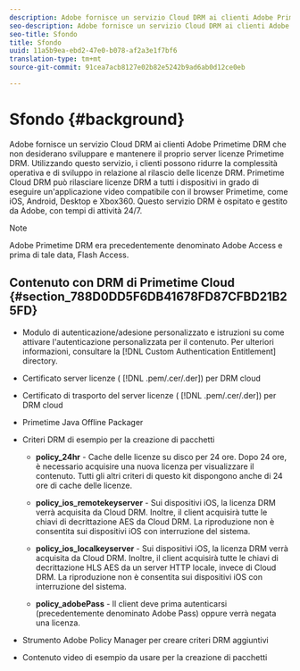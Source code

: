 ```yaml
---
description: Adobe fornisce un servizio Cloud DRM ai clienti Adobe Primetime DRM che non desiderano sviluppare e mantenere il proprio server licenze Primetime DRM. Utilizzando questo servizio, i clienti possono ridurre la complessità operativa e di sviluppo in relazione al rilascio delle licenze DRM. Primetime Cloud DRM può rilasciare licenze DRM a tutti i dispositivi in grado di eseguire un'applicazione video compatibile con il browser Primetime, come iOS, Android, Desktop e Xbox360. Questo servizio DRM è ospitato e gestito da Adobe, con tempi di attività 24/7.
seo-description: Adobe fornisce un servizio Cloud DRM ai clienti Adobe Primetime DRM che non desiderano sviluppare e mantenere il proprio server licenze Primetime DRM. Utilizzando questo servizio, i clienti possono ridurre la complessità operativa e di sviluppo in relazione al rilascio delle licenze DRM. Primetime Cloud DRM può rilasciare licenze DRM a tutti i dispositivi in grado di eseguire un'applicazione video compatibile con il browser Primetime, come iOS, Android, Desktop e Xbox360. Questo servizio DRM è ospitato e gestito da Adobe, con tempi di attività 24/7.
seo-title: Sfondo
title: Sfondo
uuid: 11a5b9ea-ebd2-47e0-b078-af2a3e1f7bf6
translation-type: tm+mt
source-git-commit: 91cea7acb8127e02b82e5242b9ad6ab0d12ce0eb

---
```



# Sfondo {#background}

Adobe fornisce un servizio Cloud DRM ai clienti Adobe Primetime DRM che non desiderano sviluppare e mantenere il proprio server licenze Primetime DRM. Utilizzando questo servizio, i clienti possono ridurre la complessità operativa e di sviluppo in relazione al rilascio delle licenze DRM. Primetime Cloud DRM può rilasciare licenze DRM a tutti i dispositivi in grado di eseguire un&#39;applicazione video compatibile con il browser Primetime, come iOS, Android, Desktop e Xbox360. Questo servizio DRM è ospitato e gestito da Adobe, con tempi di attività 24/7.

>[!NOTE]
>
>Adobe Primetime DRM era precedentemente denominato Adobe Access e prima di tale data, Flash Access.

## Contenuto con DRM di Primetime Cloud {#section_788D0DD5F6DB41678FD87CFBD21B25FD}

* Modulo di autenticazione/adesione personalizzato e istruzioni su come attivare l&#39;autenticazione personalizzata per il contenuto. Per ulteriori informazioni, consultare la [!DNL Custom Authentication Entitlement] directory.
* Certificato server licenze ( [!DNL .pem/.cer/.der]) per DRM cloud

* Certificato di trasporto del server licenze ( [!DNL .pem/.cer/.der]) per DRM cloud

* Primetime Java Offline Packager
* Criteri DRM di esempio per la creazione di pacchetti

   * **policy_24hr** - Cache delle licenze su disco per 24 ore. Dopo 24 ore, è necessario acquisire una nuova licenza per visualizzare il contenuto. Tutti gli altri criteri di questo kit dispongono anche di 24 ore di cache delle licenze.
   * **policy_ios_remotekeyserver** - Sui dispositivi iOS, la licenza DRM verrà acquisita da Cloud DRM. Inoltre, il client acquisirà tutte le chiavi di decrittazione AES da Cloud DRM. La riproduzione non è consentita sui dispositivi iOS con interruzione del sistema.

   * **policy_ios_localkeyserver** - Sui dispositivi iOS, la licenza DRM verrà acquisita da Cloud DRM. Inoltre, il client acquisirà tutte le chiavi di decrittazione HLS AES da un server HTTP locale, invece di Cloud DRM. La riproduzione non è consentita sui dispositivi iOS con interruzione del sistema.

   * **policy_adobePass** - Il client deve prima autenticarsi (precedentemente denominato Adobe Pass) oppure verrà negata una licenza.

* Strumento Adobe Policy Manager per creare criteri DRM aggiuntivi
* Contenuto video di esempio da usare per la creazione di pacchetti

